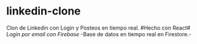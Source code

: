 # linkedin-clone
Clon de Linkedin con Login y Posteos en tiempo real.
#Hecho con React#
*Login por email con Firebase*
-Base de datos en tiempo real en Firestore.-
